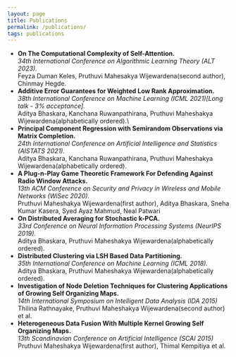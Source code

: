```yaml
---
layout: page
title: Publications
permalink: /publications/
tags: publications
---
```


- **On The Computational Complexity of Self-Attention.**\
*34th International Conference on Algorithmic Learning Theory (ALT 2023).*\
Feyza Duman Keles, Pruthuvi Mahesakya Wijewardena(second author), Chinmay Hegde.
- **Additive Error Guarantees for Weighted Low Rank Approximation.**\
*38th International Conference on Machine Learning (ICML 2021)[Long talk - 3% acceptance].*\
Aditya Bhaskara, Kanchana Ruwanpathirana, Pruthuvi Maheshakya Wijewardena(alphabetically ordered).\
- **Principal Component Regression with Semirandom Observations via Matrix Completion.**\
*24th International Conference on Artificial Intelligence and Statistics (AISTATS 2021).*\
Aditya Bhaskara, Kanchana Ruwanpathirana, Pruthuvi Maheshakya Wijewardena(alphabetically ordered).
- **A Plug-n-Play Game Theoretic Framework For Defending Against Radio Window Attacks.**\
*13th ACM Conference on Security and Privacy in Wireless and Mobile Networks (WiSec 2020).*\
Pruthuvi Maheshakya Wijewardena(first author), Aditya Bhaskara, Sneha Kumar Kasera, Syed Ayaz Mahmud, Neal
Patwari
- **On Distributed Averaging for Stochastic k-PCA.**\
*33rd Conference on Neural Information Processing Systems (NeurIPS 2019).*\
Aditya Bhaskara, Pruthuvi Maheshakya Wijewardena(alphabetically ordered).
- **Distributed Clustering via LSH Based Data Partitioning.**\
*35th International Conference on Machine Learning (ICML 2018).*\
Aditya Bhaskara, Pruthuvi Maheshakya Wijewardena(alphabetically ordered).
- **Investigation of Node Deletion Techniques for Clustering Applications of Growing Self Organizing Maps.**\
*14th International Symposium on Intelligent Data Analysis (IDA 2015)*\
Thilina Rathnayake, Pruthuvi Maheshakya Wijewardena(second author) et al.
- **Heterogeneous Data Fusion With Multiple Kernel Growing Self Organizing Maps.**\
*13th Scandinavian Conference on Artificial Intelligence (SCAI 2015)*\
Pruthuvi Maheshakya Wijewardena(first author), Thimal Kempitiya et al.